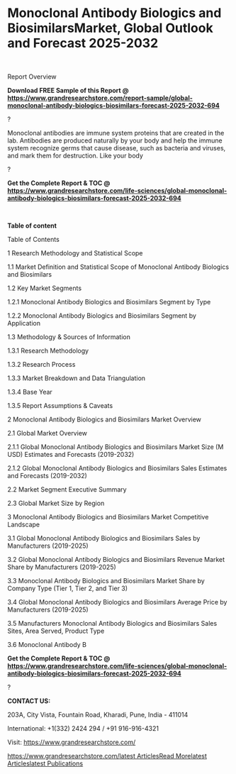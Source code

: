 <h1>Monoclonal Antibody Biologics and BiosimilarsMarket, Global Outlook and Forecast 2025-2032</h1><br/><p>Report Overview</p>
 
 
 
 <div><b>Download FREE Sample of this Report @ <a href="https://www.grandresearchstore.com/report-sample/global-monoclonal-antibody-biologics-biosimilars-forecast-2025-2032-694">https://www.grandresearchstore.com/report-sample/global-monoclonal-antibody-biologics-biosimilars-forecast-2025-2032-694</a></b></div>
 
 
 
 <p>? </p>
 
 
 
 <p>Monoclonal antibodies are immune system proteins that are created in the lab. Antibodies are produced naturally by your body and help the immune system recognize germs that cause disease, such as bacteria and viruses, and mark them for destruction. Like your body</p>
 
 
 
 <p>? </p>
 
 
 
 <div><b>Get the Complete Report & TOC @ <a href="https://www.grandresearchstore.com/life-sciences/global-monoclonal-antibody-biologics-biosimilars-forecast-2025-2032-694">https://www.grandresearchstore.com/life-sciences/global-monoclonal-antibody-biologics-biosimilars-forecast-2025-2032-694</a></b></div>
 
 
 
 <p><br />
 
 <b>Table of content</b></p>
 
 
 
 <p>Table of Contents<br />
 
 1 Research Methodology and Statistical Scope<br />
 
 1.1 Market Definition and Statistical Scope of Monoclonal Antibody Biologics and Biosimilars<br />
 
 1.2 Key Market Segments<br />
 
 1.2.1 Monoclonal Antibody Biologics and Biosimilars Segment by Type<br />
 
 1.2.2 Monoclonal Antibody Biologics and Biosimilars Segment by Application<br />
 
 1.3 Methodology & Sources of Information<br />
 
 1.3.1 Research Methodology<br />
 
 1.3.2 Research Process<br />
 
 1.3.3 Market Breakdown and Data Triangulation<br />
 
 1.3.4 Base Year<br />
 
 1.3.5 Report Assumptions & Caveats<br />
 
 2 Monoclonal Antibody Biologics and Biosimilars Market Overview<br />
 
 2.1 Global Market Overview<br />
 
 2.1.1 Global Monoclonal Antibody Biologics and Biosimilars Market Size (M USD) Estimates and Forecasts (2019-2032)<br />
 
 2.1.2 Global Monoclonal Antibody Biologics and Biosimilars Sales Estimates and Forecasts (2019-2032)<br />
 
 2.2 Market Segment Executive Summary<br />
 
 2.3 Global Market Size by Region<br />
 
 3 Monoclonal Antibody Biologics and Biosimilars Market Competitive Landscape<br />
 
 3.1 Global Monoclonal Antibody Biologics and Biosimilars Sales by Manufacturers (2019-2025)<br />
 
 3.2 Global Monoclonal Antibody Biologics and Biosimilars Revenue Market Share by Manufacturers (2019-2025)<br />
 
 3.3 Monoclonal Antibody Biologics and Biosimilars Market Share by Company Type (Tier 1, Tier 2, and Tier 3)<br />
 
 3.4 Global Monoclonal Antibody Biologics and Biosimilars Average Price by Manufacturers (2019-2025)<br />
 
 3.5 Manufacturers Monoclonal Antibody Biologics and Biosimilars Sales Sites, Area Served, Product Type<br />
 
 3.6 Monoclonal Antibody B</p>
 
 
 
 <div><b>Get the Complete Report & TOC @ <a href="https://www.grandresearchstore.com/life-sciences/global-monoclonal-antibody-biologics-biosimilars-forecast-2025-2032-694">https://www.grandresearchstore.com/life-sciences/global-monoclonal-antibody-biologics-biosimilars-forecast-2025-2032-694</a></b></div>
 
 
 
 <p>? </p>
 
 
 
 <p><b>CONTACT US:</b><br />
 
 203A, City Vista, Fountain Road, Kharadi, Pune, India - 411014<br />
 
 International: +1(332) 2424 294 / +91 916-916-4321<br />
 
 Visit: <a href="https://www.grandresearchstore.com/">https://www.grandresearchstore.com/</a><br />
 
 <a href="https://gyeongbokgung.com">https://www.grandresearchstore.com/</a><a href="https://hallyeomaritime.com">latest Articles</a><a href="https://jingwansa.com">Read More</a><a href="https://nguoiviet.jp/">latest Articles</a><a href="https://www.intelmarketresearch.com/">latest Publications</a></p>
